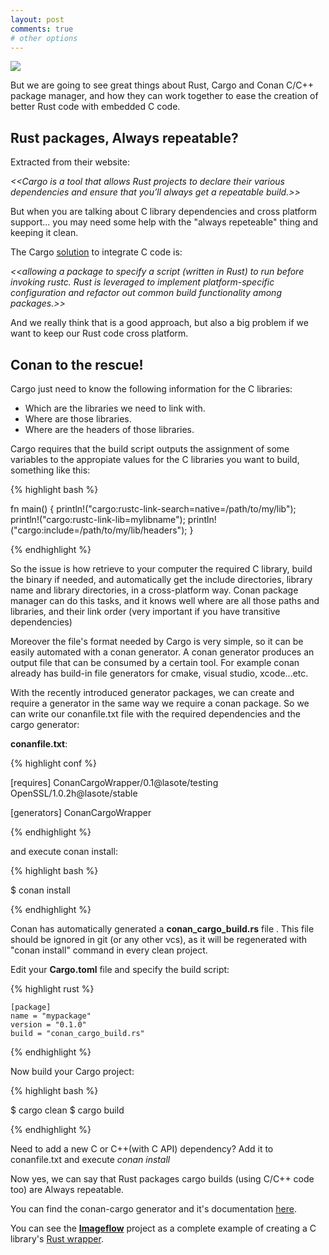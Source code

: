 ```yaml
---
layout: post
comments: true
# other options
---
```


<img src="{{ site.url }}/assets/conan_cargo.png" />


But we are going to see great things about Rust, Cargo and Conan C/C++ package manager, and how they can work together to ease the creation of better Rust code with embedded C code. 

<h2 class="section-heading">Rust packages, Always repeatable?</h2>

Extracted from their website:

   *<<Cargo is a tool that allows Rust projects to declare their various dependencies and ensure that you’ll always get a repeatable build.>>*

But when you are talking about C library dependencies and cross platform support... 
you may need some help with the "always repeteable" thing and keeping it clean.


The Cargo <a href="http://doc.crates.io/build-script.html">solution</a> to integrate C code is:
 
 *<<allowing a package to specify a script (written in Rust) to run before invoking rustc. Rust is leveraged to implement platform-specific configuration and refactor out common build functionality among packages.>>*

And we really think that is a good approach, but also a big problem if we want to keep our Rust code cross platform.

<h2 class="section-heading">Conan to the rescue!</h2>

Cargo just need to know the following information for the C libraries:

- Which are the libraries we need to link with.
- Where are those libraries.
- Where are the headers of those libraries.

Cargo requires that the build script outputs the assignment of some variables to the appropiate values for the C libraries you want to build, something like this:

{% highlight bash %}

fn main() {
    println!("cargo:rustc-link-search=native=/path/to/my/lib");
    println!("cargo:rustc-link-lib=mylibname");
    println!("cargo:include=/path/to/my/lib/headers");
}

{% endhighlight %}

So the issue is how retrieve to your computer the required C library, build the binary if needed, and automatically get the include directories, library name and library directories, in a cross-platform way. Conan package manager can do this tasks, and it knows well where are all those paths and libraries, and their link order (very important if you have transitive dependencies)

Moreover the file's format needed by Cargo is very simple, so it can be easily automated with a conan generator. A conan generator produces an output file that can be consumed by a certain tool. For example conan already has build-in file generators for cmake, visual studio, xcode...etc. 

With the recently introduced generator packages, we can create and require a generator in the same way we require a conan package. So we can write our conanfile.txt file with the required dependencies and the cargo generator:

**conanfile.txt**:

{% highlight conf %}

[requires]
ConanCargoWrapper/0.1@lasote/testing
OpenSSL/1.0.2h@lasote/stable

[generators]
ConanCargoWrapper

{% endhighlight %}

and execute conan install:


{% highlight bash %}

 $ conan install 

{% endhighlight %}

Conan has automatically generated a **conan_cargo_build.rs** file . 
This file should be ignored in git (or any other vcs), as it will be regenerated with "conan install" command in every clean project.

Edit your **Cargo.toml** file and specify the build script:

{% highlight rust %}

    [package]
	name = "mypackage"
	version = "0.1.0"
	build = "conan_cargo_build.rs"
	
{% endhighlight %}



Now build your Cargo project:

{% highlight bash %}

 $ cargo clean
 $ cargo build

{% endhighlight %}


Need to add a new C or C++(with C API) dependency? Add it to conanfile.txt and execute *conan install*

Now yes, we can say that Rust packages cargo builds (using C/C++ code too) are Always repeatable.


You can find the conan-cargo generator and it's documentation <a href="https://github.com/lasote/conan-cargo-wrapper-generator">here</a>.

You can see the <a href="https://github.com/imazen/imageflow">**Imageflow**</a> project as a complete example of creating a C library's <a href="https://github.com/imazen/imageflow/tree/master/wrappers/server">Rust wrapper</a>.


